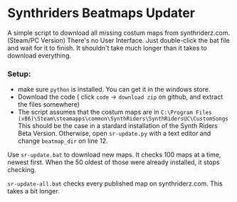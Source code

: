 # Synthriders Beatmaps Updater
A simple script to download all missing costum maps from synthriderz.com.(Steam/PC Version)
There's no User Interface. Just double-click the bat file and wait for it to finish.
It shouldn't take much longer than it takes to download everything.

### Setup:
- make sure `python` is installed. You can get it in the windows store.
- Download the code ( click `code` -> `download zip` on github, and extract the files somewhere)
- The script assumes that the costum maps are in `C:\Program Files (x86)\Steam\steamapps\common\SynthRiders\SynthRidersUC\CustomSongs`
  This should be the case in a stardard installation of the Synth Riders Beta Version.
  Otherwise, open `sr-update.py` with a text editor and change `beatmap_dir` on line 12.

Use `sr-update.bat` to download new maps.
It checks 100 maps at a time, newest first. When the 50 oldest of those were already installed, it stops checking.

`sr-update-all.bat` checks every published map on synthriderz.com. This takes a bit longer.
